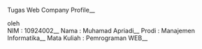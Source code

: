 Tugas Web Company Profile__

oleh  
NIM         : 10924002__
Nama        : Muhamad Apriadi__
Prodi       : Manajemen Informatika__
Mata Kuliah : Pemrograman WEB__
